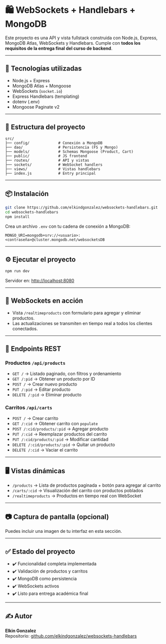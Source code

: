 
# 🛍️ WebSockets + Handlebars + MongoDB

Este proyecto es una API y vista fullstack construida con Node.js, Express, MongoDB Atlas, WebSockets y Handlebars. Cumple con **todos los requisitos de la entrega final del curso de backend**.

---

## 🚀 Tecnologías utilizadas

- Node.js + Express
- MongoDB Atlas + Mongoose
- WebSockets (`socket.io`)
- Express Handlebars (templating)
- dotenv (.env)
- Mongoose Paginate v2

---

## 📁 Estructura del proyecto

```
src/
├── config/             # Conexión a MongoDB
├── dao/                # Persistencia (FS y Mongo)
├── models/             # Schemas Mongoose (Product, Cart)
├── public/             # JS frontend
├── routes/             # API y vistas
├── sockets/            # WebSocket handlers
├── views/              # Vistas handlebars
├── index.js            # Entry principal
```

---

## 📦 Instalación

```bash
git clone https://github.com/elkindgonzalez/websockets-handlebars.git
cd websockets-handlebars
npm install
```

Crea un archivo `.env` con tu cadena de conexión a MongoDB:

```
MONGO_URI=mongodb+srv://<usuario>:<contraseña>@cluster.mongodb.net/websocketsDB
```

---

## ⚙️ Ejecutar el proyecto

```bash
npm run dev
```

Servidor en: [http://localhost:8080](http://localhost:8080)

---

## 📡 WebSockets en acción

- Vista `/realtimeproducts` con formulario para agregar y eliminar productos.
- Las actualizaciones se transmiten en tiempo real a todos los clientes conectados.

---

## 🔌 Endpoints REST

### Productos `/api/products`
- `GET /` → Listado paginado, con filtros y ordenamiento
- `GET /:pid` → Obtener un producto por ID
- `POST /` → Crear nuevo producto
- `PUT /:pid` → Editar producto
- `DELETE /:pid` → Eliminar producto

### Carritos `/api/carts`
- `POST /` → Crear carrito
- `GET /:cid` → Obtener carrito con `populate`
- `POST /:cid/products/:pid` → Agregar producto
- `PUT /:cid` → Reemplazar productos del carrito
- `PUT /:cid/products/:pid` → Modificar cantidad
- `DELETE /:cid/products/:pid` → Quitar un producto
- `DELETE /:cid` → Vaciar el carrito

---

## 🖥️ Vistas dinámicas

- `/products` → Lista de productos paginada + botón para agregar al carrito
- `/carts/:cid` → Visualización del carrito con productos poblados
- `/realtimeproducts` → Productos en tiempo real con WebSocket

---

## 📷 Captura de pantalla (opcional)

Puedes incluir una imagen de tu interfaz en esta sección.

---

## ✅ Estado del proyecto

- ✔️ Funcionalidad completa implementada
- ✔️ Validación de productos y carritos
- ✔️ MongoDB como persistencia
- ✔️ WebSockets activos
- ✔️ Listo para entrega académica final

---

## ✍️ Autor

**Elkin Gonzalez**  
Repositorio: [github.com/elkindgonzalez/websockets-handlebars](https://github.com/elkindgonzalez/websockets-handlebars)
